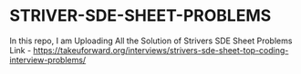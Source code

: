 # STRIVER-SDE-SHEET-PROBLEMS
In this repo, I am Uploading All the Solution of Strivers SDE Sheet Problems
Link - https://takeuforward.org/interviews/strivers-sde-sheet-top-coding-interview-problems/
